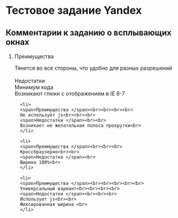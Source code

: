 <h1>Тестовое задание Yandex</h1>



<h2>Комментарии к заданию о всплывающих окнах </h2>

<ol>  
      <li> 
      <span>Преимущества </span><br>
      <p>Тянется во все стороны, что удобно для разных разрешений<br><br>
      <span>Недостатки </span><br>
      Минимум кода<br>
      Возникают глюки с отображением в IE 6-7<br>
      </li>
      
      <li> 
      <span>Преимущества </span><br><br><br><br>
      Не использует js<br><br><br>
      <span>Недостатки </span><br><br>
      Возникает не желательная полоса прокрутки<br>
      </li> 
      
      <li> 
      <span>Преимущества </span><br><br><br>
      Кроссбраузерно<br><br>
      <span>Недостатки </span><br>
      Ширина 100%<br>
      </li> 
      
      <li> 
      <span>Преимущества </span><br><br><br><br><br>
      Универсальный вариант<br><br><br><br>
      <span>Недостатки </span><br><br><br>
      Использует js<br><br>
      Фиксированная ширина <br>
      </li> 
</ol> 
